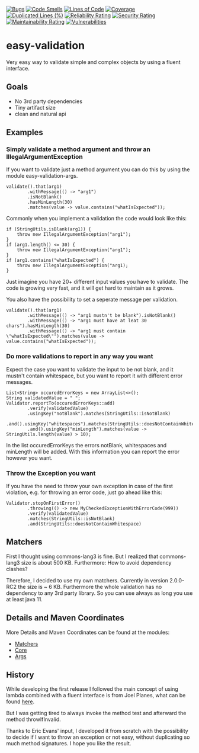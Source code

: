[![Bugs](https://sonarcloud.io/api/project_badges/measure?project=at.meks.easyvalidation%3Aparent&metric=bugs)](https://sonarcloud.io/summary/new_code?id=at.meks.easyvalidation%3Aparent)
[![Code Smells](https://sonarcloud.io/api/project_badges/measure?project=at.meks.easyvalidation%3Aparent&metric=code_smells)](https://sonarcloud.io/summary/new_code?id=at.meks.easyvalidation%3Aparent)
[![Lines of Code](https://sonarcloud.io/api/project_badges/measure?project=at.meks.easyvalidation%3Aparent&metric=ncloc)](https://sonarcloud.io/summary/new_code?id=at.meks.easyvalidation%3Aparent)
[![Coverage](https://sonarcloud.io/api/project_badges/measure?project=at.meks.easyvalidation%3Aparent&metric=coverage)](https://sonarcloud.io/summary/new_code?id=at.meks.easyvalidation%3Aparent)
[![Duplicated Lines (%)](https://sonarcloud.io/api/project_badges/measure?project=at.meks.easyvalidation%3Aparent&metric=duplicated_lines_density)](https://sonarcloud.io/summary/new_code?id=at.meks.easyvalidation%3Aparent)
[![Reliability Rating](https://sonarcloud.io/api/project_badges/measure?project=at.meks.easyvalidation%3Aparent&metric=reliability_rating)](https://sonarcloud.io/summary/new_code?id=at.meks.easyvalidation%3Aparent)
[![Security Rating](https://sonarcloud.io/api/project_badges/measure?project=at.meks.easyvalidation%3Aparent&metric=security_rating)](https://sonarcloud.io/summary/new_code?id=at.meks.easyvalidation%3Aparent)
[![Maintainability Rating](https://sonarcloud.io/api/project_badges/measure?project=at.meks.easyvalidation%3Aparent&metric=sqale_rating)](https://sonarcloud.io/summary/new_code?id=at.meks.easyvalidation%3Aparent)
[![Vulnerabilities](https://sonarcloud.io/api/project_badges/measure?project=at.meks.easyvalidation%3Aparent&metric=vulnerabilities)](https://sonarcloud.io/summary/new_code?id=at.meks.easyvalidation%3Aparent)
# easy-validation 

Very easy way to validate simple and complex objects by using a fluent interface.

## Goals

 * No 3rd party dependencies
 * Tiny artifact size
 * clean and natural api

## Examples

### Simply validate a method argument and throw an IllegalArgumentException

If you want to validate just a method argument you can do this by using the module easy-validation-args.

````
validate().that(arg1)
        .withMessage(() -> "arg1")
        .isNotBlank()
        .hasMinLength(30)
        .matches(value -> value.contains("whatIsExpected"));
````

Commonly when you implement a validation the code would look like this:

````
if (StringUtils.isBlank(arg1)) {
    throw new IllegalArgumentException("arg1");
}
if (arg1.length() <= 30) {
    throw new IllegalArgumentException("arg1");
}
if (arg1.contains("whatIsExpected") {
    throw new IllegalArgumentException("arg1);
}
````
Just imagine you have 20+ different input values you have to validate. The code is growing very fast, and it will get hard
to maintain as it grows.

You also have the possibility to set a seperate message per validation.
````
validate().that(arg1)
        .withMessage(() -> "arg1 mustn't be blank").isNotBlank()
        .withMessage(() -> "arg1 must have at leat 30 chars").hasMinLength(30)
        .withMessage(() -> "arg1 must contain \"whatIsExpected\"").matches(value -> value.contains("whatIsExpected"));
````

### Do more validations to report in any way you want

Expect the case you want to validate the input to be not blank, and it mustn't contain whitespace, but you want to report
it with different error messages.

````
List<String> occuredErrorKeys = new ArrayList<>();
String validatedValue = " ";
Validator.reportTo(occuredErrorKeys::add)
        .verify(validatedValue)
        .usingKey("notBlank").matches(StringUtils::isNotBlank)
        .and().usingKey("whitespaces").matches(StringUtils::doesNotContainWhitespace)
        .and().usingKey("minLength").matches(value -> StringUtils.length(value) > 10);
````
In the list occuredErrorKeys the errors notBlank, whitespaces and minLength will be added. With this information you can report
the error however you want.

### Throw the Exception you want
If you have the need to throw your own exception in case of the first violation, e.g. for throwing an error code, just
go ahead like this:
````
Validator.stopOnFirstError()
        .throwing(() -> new MyCheckedExceptionWithErrorCode(999))
        .verify(validatedValue)
        .matches(StringUtils::isNotBlank)
        .and(StringUtils::doesNotContainWhitespace)
````

## Matchers
First I thought using commons-lang3 is fine. But I realized that commons-lang3 size is about 500 KB.
Furthermore: How to avoid dependency clashes?

Therefore, I decided to use my own matchers. Currently in version 2.0.0-RC2 the size is ~ 6 KB. 
Furthermore the whole validation has no dependency to any 3rd party library. So you can use always as long you use at least
java 11.  

## Details and Maven Coordinates
More Details and Maven Coordinates can be found at the modules:

* [Matchers](matcher/Readme.md)
* [Core](core/Readme.md)
* [Args](args/Readme.md)

## History 
While developing the first release I followed the main concept of using lambda combined with a fluent interface is from Joel Planes, what can be found [here](https://medium.com/@jplanes/lambda-validations-with-java-8-86aa8143bd9f).

But I was getting tired to always invoke the method test and afterward the method throwIfInvalid.

Thanks to Eric Evans' input, I developed it from scratch with the possibility to decide if I want to throw an exception or not easy, without duplicating so much method signatures.
I hope you like the result.
